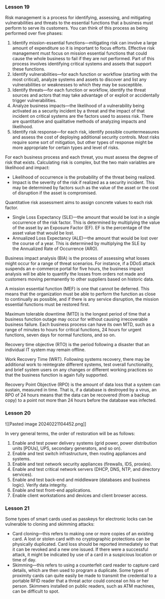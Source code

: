### Lesson 19

Risk management is a process for identifying, assessing, and mitigating vulnerabilities and threats to the essential functions that a business must perform to serve its customers. You can think of this process as being performed over five phases:
1. Identify mission-essential functions—mitigating risk can involve a large amount of expenditure so it is important to focus efforts. Effective risk management must focus on mission essential functions that could cause the whole business to fail if they are not performed. Part of this process involves identifying critical systems and assets that support these functions.
2. Identify vulnerabilities—for each function or workflow (starting with the most critical), analyze systems and assets to discover and list any vulnerabilities or weaknesses to which they may be susceptible.
3. Identify threats—for each function or workflow, identify the threat sources and actors that may take advantage of or exploit or accidentally trigger vulnerabilities.
4. Analyze business impacts—the likelihood of a vulnerability being activated as a security incident by a threat and the impact of that incident on critical systems are the factors used to assess risk. There are quantitative and qualitative methods of analyzing impacts and likelihood.
5. Identify risk response—for each risk, identify possible countermeasures and assess the cost of deploying additional security controls. Most risks require some sort of mitigation, but other types of response might be more appropriate for certain types and level of risks.

For each business process and each threat, you must assess the degree of risk that exists. Calculating risk is complex, but the two main variables are likelihood and impact:
- Likelihood of occurrence is the probability of the threat being realized.
- Impact is the severity of the risk if realized as a security incident. This may be determined by factors such as the value of the asset or the cost of disruption if the asset is compromised.

Quantitative risk assessment aims to assign concrete values to each risk factor.
- Single Loss Expectancy (SLE)—the amount that would be lost in a single occurrence of the risk factor. This is determined by multiplying the value of the asset by an Exposure Factor (EF). EF is the percentage of the asset value that would be lost.
- Annualized Loss Expectancy (ALE)—the amount that would be lost over the course of a year. This is determined by multiplying the SLE by the Annualized Rate of Occurrence (ARO).

Business impact analysis (BIA) is the process of assessing what losses might occur for a range of threat scenarios. For instance, if a DDoS attack suspends an e-commerce portal for five hours, the business impact analysis will be able to quantify the losses from orders not made and customers moving permanently to other suppliers based on historic data.

A mission essential function (MEF) is one that cannot be deferred. This means that the organization must be able to perform the function as close to continually as possible, and if there is any service disruption, the mission essential functions must be restored first.

Maximum tolerable downtime (MTD) is the longest period of time that a business function outage may occur for without causing irrecoverable business failure. Each business process can have its own MTD, such as a range of minutes to hours for critical functions, 24 hours for urgent functions, seven days for normal functions, and so on.

Recovery time objective (RTO) is the period following a disaster that an individual IT system may remain offline.

Work Recovery Time (WRT). Following systems recovery, there may be additional work to reintegrate different systems, test overall functionality, and brief system users on any changes or different working practices so that the business function is again fully supported.

Recovery Point Objective (RPO) is the amount of data loss that a system can sustain, measured in time. That is, if a database is destroyed by a virus, an RPO of 24 hours means that the data can be recovered (from a backup copy) to a point not more than 24 hours before the database was infected.

### Lesson 20

![[Pasted image 20240221104452.png]]

In very general terms, the order of restoration will be as follows:
1. Enable and test power delivery systems (grid power, power distribution units [PDUs], UPS, secondary generators, and so on).
2. Enable and test switch infrastructure, then routing appliances and systems.
3. Enable and test network security appliances (firewalls, IDS, proxies).
4. Enable and test critical network servers (DHCP, DNS, NTP, and directory services).
5. Enable and test back-end and middleware (databases and business logic). Verify data integrity. 
6. Enable and test front-end applications.
7. Enable client workstations and devices and client browser access.
### Lesson 21

Some types of smart cards used as passkeys for electronic locks can be vulnerable to cloning and skimming attacks:
- Card cloning—this refers to making one or more copies of an existing card. A lost or stolen card with no cryptographic protections can be physically duplicated. Card loss should be reported immediately so that it can be revoked and a new one issued. If there were a successful attack, it might be indicated by use of a card in a suspicious location or time of day.
- Skimming—this refers to using a counterfeit card reader to capture card details, which are then used to program a duplicate. Some types of proximity cards can quite easily be made to transmit the credential to a portable RFID reader that a threat actor could conceal on his or her person. Skimmers installed on public readers, such as ATM machines, can be difficult to spot.

